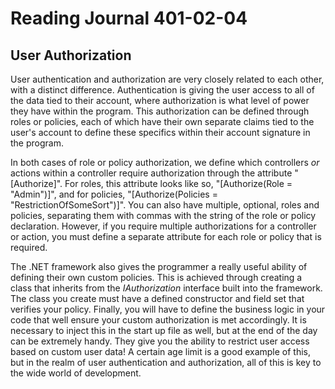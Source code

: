 # Reading Journal 401-02-04

## User Authorization

User authentication and authorization are very closely related to each other, with a distinct difference.  Authentication is giving the user access to all of the data tied to their account, where authorization is what level of power they have within the program.  This authorization can be defined through roles or policies, each of which have their own separate claims tied to the user's account to define these specifics within their account signature in the program.

In both cases of role or policy authorization, we define which controllers *or* actions within a controller require authorization through the attribute "\[Authorize\]".  For roles, this attribute looks like so, "\[Authorize\(Role = "Admin"\)\]", and for policies, "\[Authorize\(Policies = "RestrictionOfSomeSort"\)\]".  You can also have multiple, optional, roles and policies, separating them with commas with the string of the role or policy declaration.  However, if you require multiple authorizations for a controller or action, you must define a separate attribute for each role or policy that is required.

The .NET framework also gives the programmer a really useful ability of defining their own custom policies.  This is achieved through creating a class that inherits from the *IAuthorization* interface built into the framework.  The class you create must have a defined constructor and field set that verifies your policy.  Finally, you will have to define the business logic in your code that well ensure your custom authorization is met accordingly.  It is necessary to inject this in the start up file as well, but at the end of the day can be extremely handy.  They give you the ability to restrict user access based on custom user data!  A certain age limit is a good example of this, but in the realm of user authentication and authorization, all of this is key to the wide world of development.